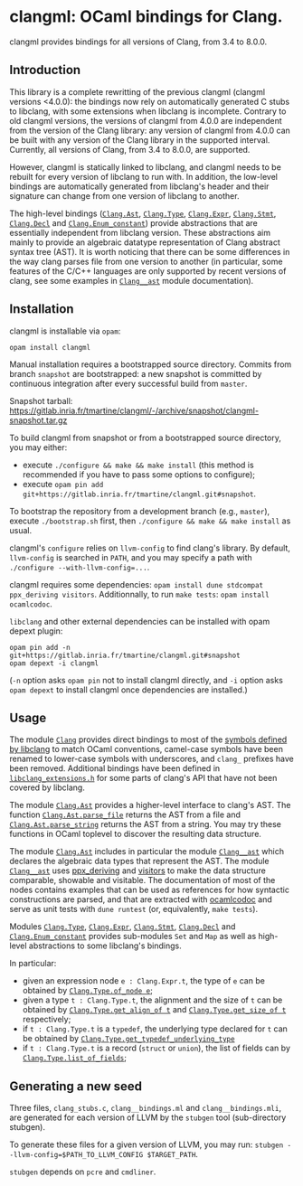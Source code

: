 # clangml: OCaml bindings for Clang.

clangml provides bindings for all versions of Clang, from 3.4 to
8.0.0.

## Introduction

This library is a complete rewritting of the previous clangml
(clangml versions <4.0.0):
the bindings now rely on automatically generated C stubs to libclang, with
some extensions when libclang is incomplete.
Contrary to old clangml versions, the versions of clangml from 4.0.0 are
independent from the version of the Clang library:
any version of clangml from 4.0.0 can be built with any version of the
Clang library in the supported interval.
Currently, all versions of Clang, from 3.4 to 8.0.0, are supported.

However, clangml is statically linked to libclang, and clangml needs
to be rebuilt for every version of libclang to run with.
In addition, the low-level bindings are automatically generated
from libclang's header and their signature can change from one version
of libclang to another.

The high-level bindings ([`Clang.Ast`][4], [`Clang.Type`][7],
[`Clang.Expr`][8], [`Clang.Stmt`][9], [`Clang.Decl`][10]
and [`Clang.Enum_constant`][11]) provide abstractions
that are essentially independent from libclang version.
These abstractions aim mainly to provide an algebraic datatype
representation of Clang abstract syntax tree (AST).
It is worth noticing that there can be some differences in the way clang
parses file from one version to another (in particular, some features of the
C/C++ languages are only supported by recent versions of clang,
see some examples in [`Clang__ast`][19] module documentation).

## Installation

clangml is installable via `opam`:
```
opam install clangml
```

Manual installation requires a bootstrapped source directory.
Commits from branch `snapshot` are bootstrapped: a new snapshot
is committed by continuous integration after every successful build from
`master`.

Snapshot tarball:
https://gitlab.inria.fr/tmartine/clangml/-/archive/snapshot/clangml-snapshot.tar.gz

To build clangml from snapshot or from a bootstrapped source directory,
you may either:

* execute `./configure && make && make install`
(this method is recommended if you have to pass some options to configure);
* execute
`opam pin add git+https://gitlab.inria.fr/tmartine/clangml.git#snapshot`.

To bootstrap the repository from a development branch (e.g., `master`),
execute `./bootstrap.sh` first, then `./configure && make && make install` as
usual.

clangml's `configure` relies on `llvm-config` to find clang's library.
By default, `llvm-config` is searched in `PATH`, and you may
specify a path with `./configure --with-llvm-config=...`.

clangml requires some dependencies:
`opam install dune stdcompat ppx_deriving visitors`.
Additionnally, to run `make tests`: `opam install ocamlcodoc`.

`libclang` and other external dependencies can be installed with opam depext
plugin:
```
opam pin add -n git+https://gitlab.inria.fr/tmartine/clangml.git#snapshot
opam depext -i clangml
```
(`-n` option asks `opam pin` not to install clangml directly, and `-i` option
asks `opam depext` to install clangml once dependencies are installed.)

## Usage

The module [`Clang`][1] provides direct bindings to most of the [symbols
defined by libclang][2] to match OCaml conventions, camel-case symbols
have been renamed to lower-case symbols with underscores, and `clang_`
prefixes have been removed. Additional bindings have been defined in
[`libclang_extensions.h`][3] for some parts of clang's API that have
not been covered by libclang.

[1]: https://tmartine.gitlabpages.inria.fr/clangml/doc/clangml/Clang/index.html
[2]: https://clang.llvm.org/doxygen/group__CINDEX.html
[3]: https://gitlab.inria.fr/tmartine/clangml/blob/master/clangml/libclang_extensions.h

The module [`Clang.Ast`][4] provides a higher-level interface to clang's AST.
The function [`Clang.Ast.parse_file`][17] returns the AST from a file
and [`Clang.Ast.parse_string`][18] returns the AST from a string.
You may try these functions in OCaml toplevel to discover the resulting data
structure.

[17]: https://tmartine.gitlabpages.inria.fr/clangml/doc/clangml/Clang/Ast/index.html#val-parse_file
[18]: https://tmartine.gitlabpages.inria.fr/clangml/doc/clangml/Clang/Ast/index.html#val-parse_string

The module [`Clang.Ast`][4] includes in particular the module [`Clang__ast`][19]
which declares the algebraic data types that represent the AST.
The module [`Clang__ast`][19] uses [ppx_deriving][5] and [visitors][6] to make the
data structure comparable, showable and visitable.
The documentation of most of the nodes contains examples that can be used as references
for how syntactic constructions are parsed, and that are extracted with [ocamlcodoc][20]
and serve as unit tests with `dune runtest` (or, equivalently, `make tests`).

[19]: https://tmartine.gitlabpages.inria.fr/clangml/doc/clangml/Clang__ast/index.html
[20]: https://gitlab.inria.fr/tmartine/ocamlcodoc

Modules [`Clang.Type`][7], [`Clang.Expr`][8], [`Clang.Stmt`][9],
[`Clang.Decl`][10] and [`Clang.Enum_constant`][11] provides sub-modules
`Set` and `Map` as well as high-level abstractions to some libclang's bindings.

[4]: https://tmartine.gitlabpages.inria.fr/clangml/doc/clangml/Clang/Ast/index.html
[5]: https://github.com/ocaml-ppx/ppx_deriving
[6]: https://gitlab.inria.fr/fpottier/visitors
[7]: https://tmartine.gitlabpages.inria.fr/clangml/doc/clangml/Clang/Type/index.html
[8]: https://tmartine.gitlabpages.inria.fr/clangml/doc/clangml/Clang/Expr/index.html
[9]: https://tmartine.gitlabpages.inria.fr/clangml/doc/clangml/Clang/Stmt/index.html
[10]: https://tmartine.gitlabpages.inria.fr/clangml/doc/clangml/Clang/Decl/index.html
[11]: https://tmartine.gitlabpages.inria.fr/clangml/doc/clangml/Clang/Enum_constant/index.html

In particular:

- given an expression node `e : Clang.Expr.t`, the type of `e` can be obtained by [`Clang.Type.of_node e`][12];
- given a type `t : Clang.Type.t`, the alignment and the size of `t` can be obtained by [`Clang.Type.get_align_of t`][13] and [`Clang.Type.get_size_of t`][14] respectively;
- if `t : Clang.Type.t` is a `typedef`, the underlying type declared for `t` can be obtained by [`Clang.Type.get_typedef_underlying_type`][15]
- if `t : Clang.Type.t` is a record (`struct` or `union`), the list of fields can by [`Clang.Type.list_of_fields`][16];

[12]: https://tmartine.gitlabpages.inria.fr/clangml/doc/clangml/Clang/Type/index.html#val-of_node
[13]: https://tmartine.gitlabpages.inria.fr/clangml/doc/clangml/Clang/Type/index.html#val-get_align_of
[14]: https://tmartine.gitlabpages.inria.fr/clangml/doc/clangml/Clang/Type/index.html#val-get_size_of
[15]: https://tmartine.gitlabpages.inria.fr/clangml/doc/clangml/Clang/Type/index.html#val-get_typedef_underlying_type
[16]: https://tmartine.gitlabpages.inria.fr/clangml/doc/clangml/Clang/Type/index.html#val-list_of_fields

## Generating a new seed

Three files, `clang_stubs.c`, `clang__bindings.ml` and
`clang__bindings.mli`, are generated for each version of LLVM by the
`stubgen` tool (sub-directory stubgen).

To generate these files for a given version of LLVM, you may run:
`stubgen --llvm-config=$PATH_TO_LLVM_CONFIG $TARGET_PATH`.

`stubgen` depends on `pcre` and `cmdliner`.